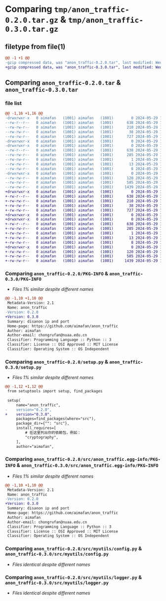 # Comparing `tmp/anon_traffic-0.2.0.tar.gz` & `tmp/anon_traffic-0.3.0.tar.gz`

## filetype from file(1)

```diff
@@ -1 +1 @@
-gzip compressed data, was "anon_traffic-0.2.0.tar", last modified: Wed May 29 12:57:50 2024, max compression
+gzip compressed data, was "anon_traffic-0.3.0.tar", last modified: Wed May 29 12:59:42 2024, max compression
```

## Comparing `anon_traffic-0.2.0.tar` & `anon_traffic-0.3.0.tar`

### file list

```diff
@@ -1,16 +1,16 @@
-drwxrwxr-x   0 aimafan   (1001) aimafan   (1001)        0 2024-05-29 12:57:50.772155 anon_traffic-0.2.0/
--rw-r--r--   0 aimafan   (1001) aimafan   (1001)      638 2024-05-29 12:57:50.771155 anon_traffic-0.2.0/PKG-INFO
--rw-rw-r--   0 aimafan   (1001) aimafan   (1001)      210 2024-05-29 12:52:41.000000 anon_traffic-0.2.0/README.md
--rw-rw-r--   0 aimafan   (1001) aimafan   (1001)       38 2024-05-29 12:57:50.772155 anon_traffic-0.2.0/setup.cfg
--rw-rw-r--   0 aimafan   (1001) aimafan   (1001)      727 2024-05-29 12:57:46.000000 anon_traffic-0.2.0/setup.py
-drwxrwxr-x   0 aimafan   (1001) aimafan   (1001)        0 2024-05-29 12:57:50.770155 anon_traffic-0.2.0/src/
-drwxrwxr-x   0 aimafan   (1001) aimafan   (1001)        0 2024-05-29 12:57:50.771155 anon_traffic-0.2.0/src/anon_traffic.egg-info/
--rw-r--r--   0 aimafan   (1001) aimafan   (1001)      638 2024-05-29 12:57:50.000000 anon_traffic-0.2.0/src/anon_traffic.egg-info/PKG-INFO
--rw-rw-r--   0 aimafan   (1001) aimafan   (1001)      285 2024-05-29 12:57:50.000000 anon_traffic-0.2.0/src/anon_traffic.egg-info/SOURCES.txt
--rw-rw-r--   0 aimafan   (1001) aimafan   (1001)        1 2024-05-29 12:57:50.000000 anon_traffic-0.2.0/src/anon_traffic.egg-info/dependency_links.txt
--rw-rw-r--   0 aimafan   (1001) aimafan   (1001)       13 2024-05-29 12:57:50.000000 anon_traffic-0.2.0/src/anon_traffic.egg-info/requires.txt
--rw-rw-r--   0 aimafan   (1001) aimafan   (1001)        8 2024-05-29 12:57:50.000000 anon_traffic-0.2.0/src/anon_traffic.egg-info/top_level.txt
-drwxrwxr-x   0 aimafan   (1001) aimafan   (1001)        0 2024-05-29 12:57:50.771155 anon_traffic-0.2.0/src/myutils/
--rw-rw-r--   0 aimafan   (1001) aimafan   (1001)      120 2024-05-29 12:13:13.000000 anon_traffic-0.2.0/src/myutils/__init__.py
--rw-rw-r--   0 aimafan   (1001) aimafan   (1001)      585 2024-05-29 12:13:13.000000 anon_traffic-0.2.0/src/myutils/config.py
--rw-rw-r--   0 aimafan   (1001) aimafan   (1001)     1439 2024-05-29 12:13:13.000000 anon_traffic-0.2.0/src/myutils/logger.py
+drwxrwxr-x   0 aimafan   (1001) aimafan   (1001)        0 2024-05-29 12:59:42.579882 anon_traffic-0.3.0/
+-rw-r--r--   0 aimafan   (1001) aimafan   (1001)      638 2024-05-29 12:59:42.579882 anon_traffic-0.3.0/PKG-INFO
+-rw-rw-r--   0 aimafan   (1001) aimafan   (1001)      210 2024-05-29 12:59:11.000000 anon_traffic-0.3.0/README.md
+-rw-rw-r--   0 aimafan   (1001) aimafan   (1001)       38 2024-05-29 12:59:42.579882 anon_traffic-0.3.0/setup.cfg
+-rw-rw-r--   0 aimafan   (1001) aimafan   (1001)      727 2024-05-29 12:59:23.000000 anon_traffic-0.3.0/setup.py
+drwxrwxr-x   0 aimafan   (1001) aimafan   (1001)        0 2024-05-29 12:59:42.578882 anon_traffic-0.3.0/src/
+drwxrwxr-x   0 aimafan   (1001) aimafan   (1001)        0 2024-05-29 12:59:42.579882 anon_traffic-0.3.0/src/anon_traffic.egg-info/
+-rw-r--r--   0 aimafan   (1001) aimafan   (1001)      638 2024-05-29 12:59:42.000000 anon_traffic-0.3.0/src/anon_traffic.egg-info/PKG-INFO
+-rw-rw-r--   0 aimafan   (1001) aimafan   (1001)      285 2024-05-29 12:59:42.000000 anon_traffic-0.3.0/src/anon_traffic.egg-info/SOURCES.txt
+-rw-rw-r--   0 aimafan   (1001) aimafan   (1001)        1 2024-05-29 12:59:42.000000 anon_traffic-0.3.0/src/anon_traffic.egg-info/dependency_links.txt
+-rw-rw-r--   0 aimafan   (1001) aimafan   (1001)       13 2024-05-29 12:59:42.000000 anon_traffic-0.3.0/src/anon_traffic.egg-info/requires.txt
+-rw-rw-r--   0 aimafan   (1001) aimafan   (1001)        8 2024-05-29 12:59:42.000000 anon_traffic-0.3.0/src/anon_traffic.egg-info/top_level.txt
+drwxrwxr-x   0 aimafan   (1001) aimafan   (1001)        0 2024-05-29 12:59:42.579882 anon_traffic-0.3.0/src/myutils/
+-rw-rw-r--   0 aimafan   (1001) aimafan   (1001)      120 2024-05-29 12:13:13.000000 anon_traffic-0.3.0/src/myutils/__init__.py
+-rw-rw-r--   0 aimafan   (1001) aimafan   (1001)      585 2024-05-29 12:13:13.000000 anon_traffic-0.3.0/src/myutils/config.py
+-rw-rw-r--   0 aimafan   (1001) aimafan   (1001)     1439 2024-05-29 12:13:13.000000 anon_traffic-0.3.0/src/myutils/logger.py
```

### Comparing `anon_traffic-0.2.0/PKG-INFO` & `anon_traffic-0.3.0/PKG-INFO`

 * *Files 1% similar despite different names*

```diff
@@ -1,10 +1,10 @@
 Metadata-Version: 2.1
 Name: anon_traffic
-Version: 0.2.0
+Version: 0.3.0
 Summary: disanon ip and port
 Home-page: https://github.com/aimafan/anon_traffic
 Author: aimafan
 Author-email: chongrufan@nuaa.edu.cn
 Classifier: Programming Language :: Python :: 3
 Classifier: License :: OSI Approved :: MIT License
 Classifier: Operating System :: OS Independent
```

### Comparing `anon_traffic-0.2.0/setup.py` & `anon_traffic-0.3.0/setup.py`

 * *Files 1% similar despite different names*

```diff
@@ -1,12 +1,12 @@
 from setuptools import setup, find_packages
 
 setup(
     name="anon_traffic",
-    version="0.2.0",
+    version="0.3.0",
     packages=find_packages(where="src"),
     package_dir={"": "src"},
     install_requires=[
         # 在这里列出你的依赖包，例如：
         "cryptography",
     ],
     author="aimafan",
```

### Comparing `anon_traffic-0.2.0/src/anon_traffic.egg-info/PKG-INFO` & `anon_traffic-0.3.0/src/anon_traffic.egg-info/PKG-INFO`

 * *Files 1% similar despite different names*

```diff
@@ -1,10 +1,10 @@
 Metadata-Version: 2.1
 Name: anon_traffic
-Version: 0.2.0
+Version: 0.3.0
 Summary: disanon ip and port
 Home-page: https://github.com/aimafan/anon_traffic
 Author: aimafan
 Author-email: chongrufan@nuaa.edu.cn
 Classifier: Programming Language :: Python :: 3
 Classifier: License :: OSI Approved :: MIT License
 Classifier: Operating System :: OS Independent
```

### Comparing `anon_traffic-0.2.0/src/myutils/config.py` & `anon_traffic-0.3.0/src/myutils/config.py`

 * *Files identical despite different names*

### Comparing `anon_traffic-0.2.0/src/myutils/logger.py` & `anon_traffic-0.3.0/src/myutils/logger.py`

 * *Files identical despite different names*

